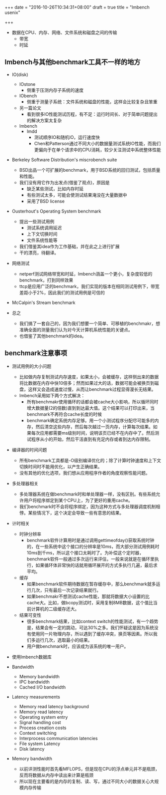 +++
date = "2016-10-26T10:34:31+08:00"
draft = true
title = "lmbench usenix"

+++

* 数据在CPU、内存、网络、文件系统和磁盘之间的传输
	* 带宽
	* 时延

lmbench与其他benchmark工具不一样的地方
------------------------------------

* IO(disk)
	* IOstone
		* 侧重于压测内存子系统的速度
	* IObench
		* 侧重于测量子系统：文件系统和磁盘的性能，这样会比较复杂且笨重
	* 另一篇论文
		* 看到很多IO性能测试历程，有不足：运行时间长、对于简单问题提出的解决方案太复杂
	* lmbench
		* lmdd
			* 测试顺序IO和随机IO，运行速度快
			* Chen和Patterson通过不同大小的数据量测试系统IO性能，而我们更偏向于在单个请求中的CPU消耗，较少关注测试中系统整体性能
* Berkeley Software Distribution's miscrobench suite
	* BSD出品一个可扩展的benchmark，用于BSD系统的回归测试，包括质量和性能。
	* 我们没有用它作为出发点(借鉴了观点)，原因是
		* 缺乏某些测试，比如内存时延
		* 有些测试太多，可能会使测试结果淹没在大量数据中
		* 采用了BSD license

* Ousterhout's Operating System benchmark
	* 提出一些测试用例
		* 测试系统调用延迟
		* 上下文切换时间
		* 文件系统性能等
	* 我们借鉴其idea作为工作基础，并在此之上进行扩展
	* 干的漂亮，待翻译。

* 网络测试
	* netperf测试网络带宽和时延，lmbench涵盖一个更小，复杂度较低的benchmark，打到同样效果
	* ttcp是应用广泛的benchmark，我们实现的版本在相同测试用例下，带宽差距小于2%，因此我们的测试用例是可信的

* McCalpin's Stream benchmark

* 总之
	* 我们搞了一套自己的，因为我们想要一个简单、可移植的benchmakr，想准确全面的测量我们认为对今天计算机系统性能的关键点。
	* 也借鉴了其他benchmark的idea。

benchmark注意事项
------------------------------

* 测试用例的大小问题
	* 比如做内存复制测试内存速度，如果太小，会被缓存，这样侧出来的数据将比数据在内存中快10倍多；然而如果过大的话，数据可能会被换页到磁盘，这样又会造成速度过慢，从而让benchmark过程显得漫长无结果。
	* lmbench采用如下两个方式解决：
		* 所有benchmakr使用循环的话都会被cache大小影响，所以循环同时增大数据量(2的倍数)直到到达最大值。这个结果可以打印出来，当benchmark不再符合cache长度的时候
		* benchmark确定系统内存足够。用一个小测试程序分配尽可能多的内存，然后清空这些内存，然后每次越过一页内存，计算每次结果。如果每次应用都需要ms级别时间，说明该页已经不在内存中了。然后测试程序从小的开始，然后干活直到有充足内存或者到达内存限制。
	
* 编译器的时间问题
	* 所有benchmark工具都是-O级别编译优化的；除了计算时钟速度和上下文切换时间时不能用优化，以产生正确结果。
	* 没有其他的优化选项，我们想从应用程序作者的角度观察性能问题。

* 多处理器相关
	* 多处理器系统在做benchmark时和单处理器一样，没有区别。有些系统允许用户将程序绑定到某个CPU上，为了更好的重用cache。
	* 我们benchmark时不会将程序绑定，因为这种方式与多处理器调度机制相悖。某些情况下，这个决定会导致一些有意思的结果。


* 计时相关
	* 时钟分辨率
		* benchmark软件计算用时是通过调用gettimeofday()获取系统时钟的，在一些系统中这个接口的分辨率是10ms，而大部分测试用例耗时10ms到千ms，所以这个接口太耗时了。为补偿这个定时器，benchmark软件一般通过多次运行来评估，一般来说就是在循环里执行，如果循环体非常快的话就用循环展开的方式多执行几遍，最后求平均。
	* 缓存
		* 如果benchmark软件期待数据在暂存缓存中，那么benchmark就多运行几次，只有最后一次记录结果就行。
		* 如果benchmakr不想测试cache性能，那就将数据大小设置的比cache大。比如，做bcopy测试时，采用复制8MB数据，这个值比当前计算机的二级缓存还大。
	* 结果可变性
		* 很多benchmark结果，比如context switch的性能测试，有一个趋势是，结果会有一定的跳动，可达30%之多。我们怀疑这是因为系统没有使用同一片物理内存，所以遇到了缓存冲突，换页等因素。所以我们多运行几次，选取最小的结果。
		* 用户做benchmark时，应该成为该系统的唯一用户。

* 使用lmbench数据库

* Bandwidth
	* Memory bandwidth
	* IPC bandwidth
	* Cached I/O bandwidth

* Latency measurements
	* Memory read latency background
	* Memory read latency
	* Operating system entry
	* Signal handling cost
	* Process creation costs
	* Context switching
	* Interprocess communication latencies
	* File system Latency
	* Disk latency


* Memory bandwidth
	* 以前评测性能时首先看MFLOPS，但是现在CPU的浮点单元并不是瓶颈，反而将数据从内存中读出来计算是瓶颈
	* 所以现在主要看的是内存的复制、读、写，通过不同大小的数据关心大规模内存传输

